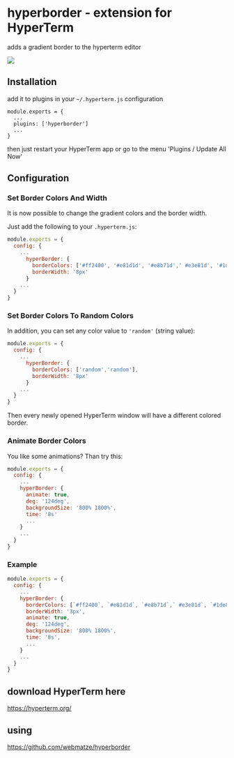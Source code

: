 # hyperborder - extension for HyperTerm
adds a gradient border to the hyperterm editor

![](http://i.giphy.com/3o6Zt193fnu5j0Coow.gif)

## Installation
add it to plugins in your `~/.hyperterm.js` configuration

````
module.exports = {
  ...
  plugins: ['hyperborder']
  ...
}
````
then just restart your HyperTerm app or go to the menu 'Plugins / Update All Now'

## Configuration
### Set Border Colors And Width
It is now possible to change the gradient colors and the border width.

Just add the following to your `.hyperterm.js`:

```javascript
module.exports = {
  config: {
    ...
      hyperBorder: {
        borderColors: ['#ff2400', '#e81d1d', '#e8b71d',' #e3e81d', '#1de840', '#1ddde8', '#2b1de8', '#dd00f3', '#dd00f3'],
        borderWidth: '8px'
      }
    ...
  }
}
```

### Set Border Colors To Random Colors

In addition, you can set any color value to `'random'` (string value):

```javascript
module.exports = {
  config: {
    ...
      hyperBorder: {
        borderColors: ['random','random'],
        borderWidth: '8px'
      }
    ...
  }
}
```

Then every newly opened HyperTerm window will have a different colored border.

### Animate Border Colors
You like some animations? Than try this:

```javascript
module.exports = {
  config: {
    ...
    hyperBorder: {
      animate: true,
      deg: '124deg',
      backgroundSize: '800% 1800%',
      time: '8s'
      ...
    }
    ...
  }
}
```

### Example
```javascript
module.exports = {
  config: {
    ...
    hyperBorder: {
      borderColors: [`#ff2400`, `#e81d1d`, `#e8b71d`,` #e3e81d`, `#1de840`, `#1ddde8`, `#2b1de8`, `#dd00f3`, `#dd00f3`],
      borderWidth: '3px',
      animate: true,
      deg: '124deg',
      backgroundSize: '800% 1800%',
      time: '8s',
      ...
    }
    ...
  }
}
```

## download HyperTerm here
https://hyperterm.org/

## using
https://github.com/webmatze/hyperborder
